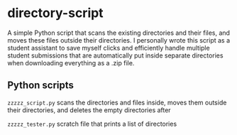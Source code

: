 # directory-script
A simple Python script that scans the existing directories and their files, and moves these files outside their directories. I personally wrote this script as a student assistant to save myself clicks and efficiently handle multiple student submissions that are automatically put inside separate directories when downloading everything as a .zip file.

## Python scripts
``zzzzz_script.py`` scans the directories and files inside, moves them outside their directories, and deletes the empty directories after

``zzzzz_tester.py`` scratch file that prints a list of directories

